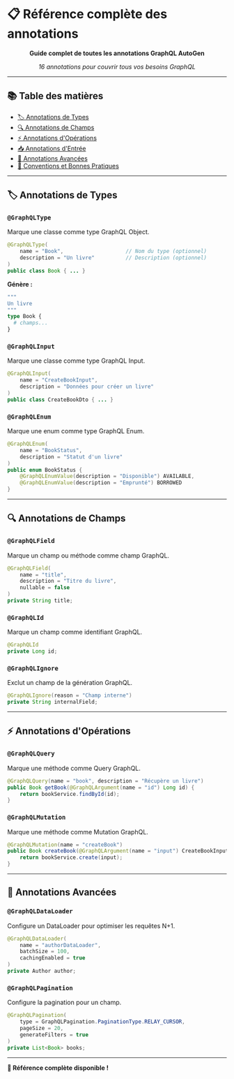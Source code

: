 # 📋 Référence complète des annotations

<div align="center">

**Guide complet de toutes les annotations GraphQL AutoGen**

*16 annotations pour couvrir tous vos besoins GraphQL*

</div>

---

## 📚 Table des matières

- [🏷️ Annotations de Types](#%EF%B8%8F-annotations-de-types)
- [🔍 Annotations de Champs](#-annotations-de-champs)
- [⚡ Annotations d'Opérations](#-annotations-dopérations)
- [📥 Annotations d'Entrée](#-annotations-dentrée)
- [🔄 Annotations Avancées](#-annotations-avancées)
- [📖 Conventions et Bonnes Pratiques](#-conventions-et-bonnes-pratiques)

---

## 🏷️ Annotations de Types

### `@GraphQLType`

Marque une classe comme type GraphQL Object.

```java
@GraphQLType(
    name = "Book",                    // Nom du type (optionnel)
    description = "Un livre"          // Description (optionnel)
)
public class Book { ... }
```

**Génère :**
```graphql
"""
Un livre
"""
type Book {
  # champs...
}
```

### `@GraphQLInput`

Marque une classe comme type GraphQL Input.

```java
@GraphQLInput(
    name = "CreateBookInput",         
    description = "Données pour créer un livre"
)
public class CreateBookDto { ... }
```

### `@GraphQLEnum`

Marque une enum comme type GraphQL Enum.

```java
@GraphQLEnum(
    name = "BookStatus",
    description = "Statut d'un livre"
)
public enum BookStatus {
    @GraphQLEnumValue(description = "Disponible") AVAILABLE,
    @GraphQLEnumValue(description = "Emprunté") BORROWED
}
```

---

## 🔍 Annotations de Champs

### `@GraphQLField`

Marque un champ ou méthode comme champ GraphQL.

```java
@GraphQLField(
    name = "title",                   
    description = "Titre du livre",  
    nullable = false                  
)
private String title;
```

### `@GraphQLId`

Marque un champ comme identifiant GraphQL.

```java
@GraphQLId
private Long id;
```

### `@GraphQLIgnore`

Exclut un champ de la génération GraphQL.

```java
@GraphQLIgnore(reason = "Champ interne")
private String internalField;
```

---

## ⚡ Annotations d'Opérations

### `@GraphQLQuery`

Marque une méthode comme Query GraphQL.

```java
@GraphQLQuery(name = "book", description = "Récupère un livre")
public Book getBook(@GraphQLArgument(name = "id") Long id) {
    return bookService.findById(id);
}
```

### `@GraphQLMutation`

Marque une méthode comme Mutation GraphQL.

```java
@GraphQLMutation(name = "createBook")
public Book createBook(@GraphQLArgument(name = "input") CreateBookInput input) {
    return bookService.create(input);
}
```

---

## 🔄 Annotations Avancées

### `@GraphQLDataLoader`

Configure un DataLoader pour optimiser les requêtes N+1.

```java
@GraphQLDataLoader(
    name = "authorDataLoader",      
    batchSize = 100,               
    cachingEnabled = true         
)
private Author author;
```

### `@GraphQLPagination`

Configure la pagination pour un champ.

```java
@GraphQLPagination(
    type = GraphQLPagination.PaginationType.RELAY_CURSOR,
    pageSize = 20,
    generateFilters = true
)
private List<Book> books;
```

---

**🎉 Référence complète disponible !**
